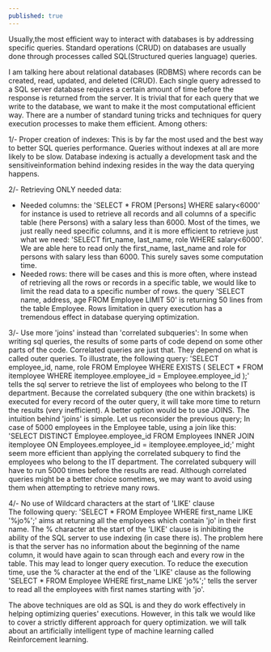 ```yaml
---
published: true
---
```

  Usually,the most efficient way to interact with databases is by addressing specific queries. Standard operations (CRUD) on databases are usually done through processes called SQL(Structured queries language) queries. 
 
 I am talking here about relational databases (RDBMS) where records can be created, read, updated, and deleted (CRUD). Each single query adressed to a SQL server database requires a certain amount of time before the response is returned from the server. It is trivial that for each query that we write to the database, we want to make it the most computational efficient way. 
There are a number of standard tuning tricks and techniques for query execution processes to make them efficient. Among others:

1/- Proper creation of indexes: This is by far the most used and the best way to better SQL queries performance. Queries without indexes at all are more likely to be slow. Database indexing is actually a development task and the sensitiveinformation behind indexing resides in the way the data querying happens. 

 
2/- Retrieving ONLY needed data: 
   * Needed columns:
the 'SELECT * FROM [Persons] WHERE salary<6000' for instance is used to retrieve all records and all columns of a specific table (here Persons) with a salary less than 6000. Most of the times, we just really need specific columns, and it is more efficient to retrieve just what we need: 'SELECT firt_name, last_name, role WHERE salary<6000'. We are able here to read only the first_name, last_name and role for persons with salary less than 6000. This surely saves some computation time.   
   * Needed rows:
there will be cases and this is more often, where instead of retrieving all the rows or records in a specific table, we would like to limit the read data to a specific number of rows. the query 'SELECT name, address, age FROM Employee LIMIT 50' is returning 50 lines from the table Employee. Rows limitation in query execution has a tremendous effect in database querying optimization. 

     
3/- Use more 'joins' instead than 'correlated subqueries':
In some when writing sql queries, the results of some parts of code depend on some other parts of the code. Correlated queries are just that. They depend on what is called outer queries. To illustrate, the following query: 
                     'SELECT employee_id, name, role FROM Employee WHERE EXISTS 
                      (
                        SELECT * FROM itemployee WHERE itemployee.employee_id = Employee.employee_id
                      );'  
tells the sql server to retrieve the list of employees who belong to the IT department. Because the correlated subquery (the one within brackets) is executed for every record of the outer query, it will take more time to return the results (very inefficient). A better option would be to use JOINS. The intuition behind 'joins' is simple. Let us reconsider the previous query; In case of 5000 employees in the Employee table, using a join like this: 
                     'SELECT DISTINCT Employee.employee_id FROM Employees
                      INNER JOIN itemployee ON Employees.employee_id = itemployee.employee_id;'
might seem more efficient than applying the correlated subquery to find the employees who belong to the IT department. The correlated subquery will have to run 5000 times before the results are read. Although correlated queries might be a better choice sometimes, we may want to avoid using them when attempting to retrieve many rows.       


4/- No use of Wildcard characters at the start of 'LIKE' clause  	
The following query:
                     'SELECT * FROM Employee WHERE first_name LIKE '%jo%';'
aims at returning all the employees which contain 'jo' in their first name. The % character at the start of the 'LIKE' clause is inhibiting the ability of the SQL server to use indexing (in case there is). The problem here is that the server has no information about the beginning of the name column, it would have again to scan through each and every row in the table. This may lead to longer query execution. To reduce the execution time, use the % character at the end of the 'LIKE' clause as the following
                     'SELECT * FROM Employee WHERE first_name LIKE 'jo%';'
tells the server to read all the employees with first names starting with 'jo'.


The above techniques are old as SQL is and they do work effectively in helping optimizing queries' executions. However, in this talk we would like to cover a strictly different approach for query optimization. we will talk about an artificially intelligent type of machine learning called Reinforcement learning.



